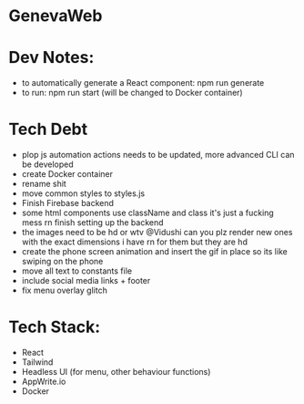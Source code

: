 # GenevaWeb



# Dev Notes: 
- to automatically generate a React component: npm run generate 
- to run: npm run start (will be changed to Docker container) 


# Tech Debt 
- plop js automation actions needs to be updated, more advanced CLI can be developed 
- create Docker container 
- rename shit 
- move common styles to styles.js 
- Finish Firebase backend 
- some html components use className and class
it's just a fucking mess rn 
finish setting up the backend 
- the images need to be hd or wtv @Vidushi can you plz render new ones with the exact dimensions i have rn for them but they are hd 
- create the phone screen animation and insert the gif in place so its like swiping on the phone 
- move all text to constants file 
- include social media links + footer 
- fix menu overlay glitch 


# Tech Stack: 
- React 
- Tailwind  
- Headless UI (for menu, other behaviour functions) 
- AppWrite.io 
- Docker 

